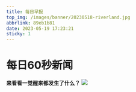 ```yaml
---
title: 每日早报
top_img: /images/banner/20230518-riverland.jpg
abbrlink: 89eb1b81
date: 2023-05-19 17:23:21
sticky: 1
---
```

# 每日60秒新闻

**来看看一觉醒来都发生了什么？**
![](https://v2.alapi.cn/api/zaobao?token=BX2vvKW28gktjrPr&format=image)
